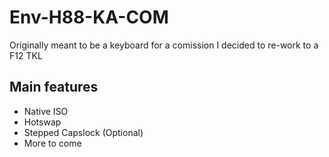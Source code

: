 # Env-H88-KA-COM
Originally meant to be a keyboard for a comission I decided to re-work to a F12 TKL

## Main features
- Native ISO
- Hotswap
- Stepped Capslock (Optional)
- More to come